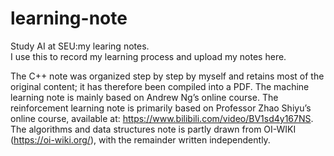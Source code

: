 # learning-note
Study AI at SEU:my learing notes.  
I use this to record my learning process and upload my notes here.

The C++ note was organized step by step by myself and retains most of the original content; it has therefore been compiled into a PDF.
The machine learning note is mainly based on Andrew Ng’s online course.
The reinforcement learning note is primarily based on Professor Zhao Shiyu’s online course, available at: https://www.bilibili.com/video/BV1sd4y167NS.
The algorithms and data structures note is partly drawn from OI-WIKI (https://oi-wiki.org/), with the remainder written independently.
